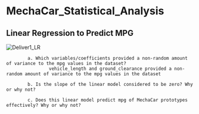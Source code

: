 # MechaCar_Statistical_Analysis


## Linear Regression to Predict MPG

![Deliver1_LR](https://user-images.githubusercontent.com/107228424/200371635-54542bf5-6b2b-44a7-81b2-8d0602bab55f.jpg)

			a. Which variables/coefficients provided a non-random amount of variance to the mpg values in the dataset?
					vehicle_length and ground_clearance provided a non-random amount of variance to the mpg values in the dataset
					
			b. Is the slope of the linear model considered to be zero? Why or why not?
			
			c. Does this linear model predict mpg of MechaCar prototypes effectively? Why or why not?	
